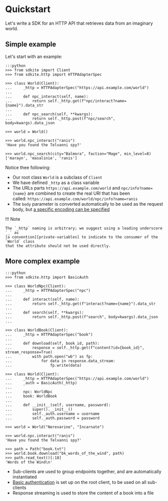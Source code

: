 # Quickstart

Let's write a SDK for an HTTP API that retrieves data from an imaginary world.

## Simple example

Let's start with an example:

    :::python
    >>> from sdkite import Client
    >>> from sdkite.http import HTTPAdapterSpec

    >>> class World(Client):
    ...     _http = HTTPAdapterSpec("https://api.example.com/world")
    ...
    ...     def npc_interact(self, name):
    ...         return self._http.get(f"npc/interact?name={name}").data_str
    ...
    ...     def npc_search(self, **kwargs):
    ...         return self._http.post(f"npc/search", body=kwargs).data_json

    >>> world = World()

    >>> world.npc_interact("ranis")
    'Have you found the Telvanni spy?'

    >>> world.npc_search(city="Balmora", faction="Mage", min_level=8)
    ['marayn', 'masalinie', 'ranis']

Notice thee following:

- Our root class `World` is a subclass of `Client`
- We have defined `_http` as a class variable
- The URLs parts `https://api.example.com/world` and `npc/info?name={name}` are combined
  to create the real URl that has been
  called: `https://api.example.com/world/npc/info?name=ranis`
- The `body` parameter is converted automatically to be used as the request body, but
  [a specific encoding can be specified](http_request.md)

!!! Note

    The `_http` naming is arbitrary; we suggest using a leading underscore `_` as
    [a convention][private-variables] to indicate to the consumer of the `World` class
    that the attribute should not be used directly.

[private-variables]: https://docs.python.org/3/tutorial/classes.html#private-variables

## More complex example

    :::python
    >>> from sdkite.http import BasicAuth

    >>> class WorldNpc(Client):
    ...     _http = HTTPAdapterSpec("npc")
    ...
    ...     def interact(self, name):
    ...         return self._http.get(f"interact?name={name}").data_str
    ...
    ...     def search(self, **kwargs):
    ...         return self._http.post(f"search", body=kwargs).data_json
    ...

    >>> class WorldBook(Client):
    ...     _http = HTTPAdapterSpec("book")
    ...
    ...     def download(self, book_id, path):
    ...         response = self._http.get(f"content?id={book_id}", stream_response=True)
    ...         with path.open("wb") as fp:
    ...             for data in response.data_stream:
    ...                 fp.write(data)

    >>> class World(Client):
    ...     _http = HTTPAdapterSpec("https://api.example.com/world")
    ...     _auth = BasicAuth(_http)
    ...
    ...     npc: WorldNpc
    ...     book: WorldBook
    ...
    ...     def __init__(self, username, password):
    ...         super().__init__()
    ...         self._auth.username = username
    ...         self._auth.password = password

    >>> world = World("Nerevarine", "Incarnate")

    >>> world.npc.interact("ranis")
    'Have you found the Telvanni spy?'

    >>> path = Path("book.txt")
    >>> world.book.download("bk_words_of_the_wind", path)
    >>> path.read_text()[:18]
    'Words of the Wind\n'

- Sub-clients are used to group endpoints together, and are automatically instantiated
- [Basic authentication](http_auth.md) is set up on the root client, to be used on all
  sub-clients
- Response streaming is used to store the content of a book into a file
